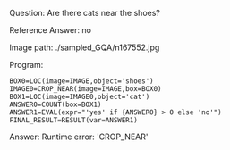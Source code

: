 Question: Are there cats near the shoes?

Reference Answer: no

Image path: ./sampled_GQA/n167552.jpg

Program:

```
BOX0=LOC(image=IMAGE,object='shoes')
IMAGE0=CROP_NEAR(image=IMAGE,box=BOX0)
BOX1=LOC(image=IMAGE0,object='cat')
ANSWER0=COUNT(box=BOX1)
ANSWER1=EVAL(expr="'yes' if {ANSWER0} > 0 else 'no'")
FINAL_RESULT=RESULT(var=ANSWER1)
```
Answer: Runtime error: 'CROP_NEAR'

